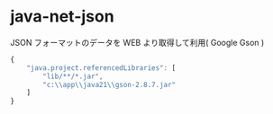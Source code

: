 # java-net-json
JSON フォーマットのデータを WEB より取得して利用( Google Gson )

```javascript
{
    "java.project.referencedLibraries": [
        "lib/**/*.jar",
        "c:\\app\\java21\\gson-2.8.7.jar"
    ]
}
```
